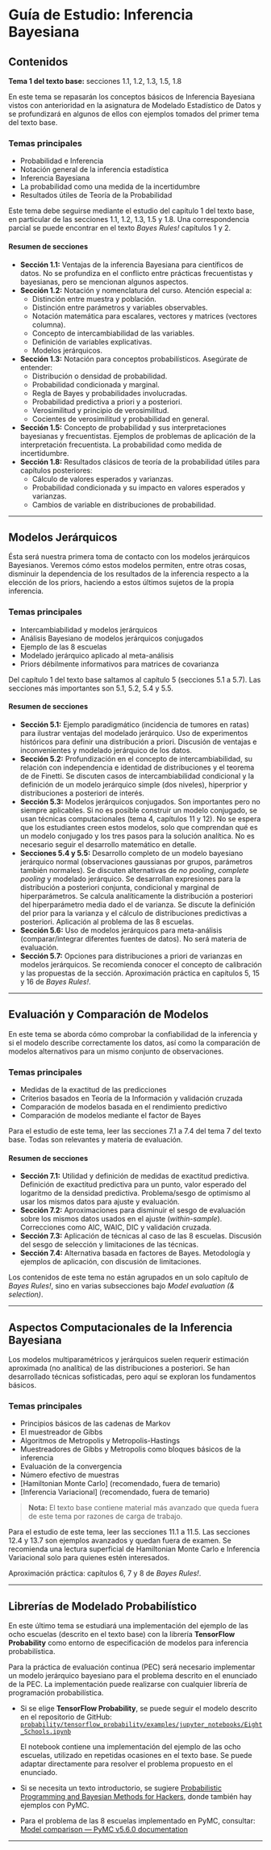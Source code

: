 # Guía de Estudio: Inferencia Bayesiana

## Contenidos

**Tema 1 del texto base:** secciones 1.1, 1.2, 1.3, 1.5, 1.8

En este tema se repasarán los conceptos básicos de Inferencia Bayesiana vistos con anterioridad en la asignatura de Modelado Estadístico de Datos y se profundizará en algunos de ellos con ejemplos tomados del primer tema del texto base.

### Temas principales

- Probabilidad e Inferencia
- Notación general de la inferencia estadística
- Inferencia Bayesiana
- La probabilidad como una medida de la incertidumbre
- Resultados útiles de Teoría de la Probabilidad

Este tema debe seguirse mediante el estudio del capítulo 1 del texto base, en particular de las secciones 1.1, 1.2, 1.3, 1.5 y 1.8. Una correspondencia parcial se puede encontrar en el texto *Bayes Rules!* capítulos 1 y 2.

#### Resumen de secciones

- **Sección 1.1:** Ventajas de la inferencia Bayesiana para científicos de datos. No se profundiza en el conflicto entre prácticas frecuentistas y bayesianas, pero se mencionan algunos aspectos.
- **Sección 1.2:** Notación y nomenclatura del curso. Atención especial a:
  - Distinción entre muestra y población.
  - Distinción entre parámetros y variables observables.
  - Notación matemática para escalares, vectores y matrices (vectores columna).
  - Concepto de intercambiabilidad de las variables.
  - Definición de variables explicativas.
  - Modelos jerárquicos.
- **Sección 1.3:** Notación para conceptos probabilísticos. Asegúrate de entender:
  - Distribución o densidad de probabilidad.
  - Probabilidad condicionada y marginal.
  - Regla de Bayes y probabilidades involucradas.
  - Probabilidad predictiva a priori y a posteriori.
  - Verosimilitud y principio de verosimilitud.
  - Cocientes de verosimilitud y probabilidad en general.
- **Sección 1.5:** Concepto de probabilidad y sus interpretaciones bayesianas y frecuentistas. Ejemplos de problemas de aplicación de la interpretación frecuentista. La probabilidad como medida de incertidumbre.
- **Sección 1.8:** Resultados clásicos de teoría de la probabilidad útiles para capítulos posteriores:
  - Cálculo de valores esperados y varianzas.
  - Probabilidad condicionada y su impacto en valores esperados y varianzas.
  - Cambios de variable en distribuciones de probabilidad.

---

## Modelos Jerárquicos

Ésta será nuestra primera toma de contacto con los modelos jerárquicos Bayesianos. Veremos cómo estos modelos permiten, entre otras cosas, disminuir la dependencia de los resultados de la inferencia respecto a la elección de los priors, haciendo a estos últimos sujetos de la propia inferencia.

### Temas principales

- Intercambiabilidad y modelos jerárquicos
- Análisis Bayesiano de modelos jerárquicos conjugados
- Ejemplo de las 8 escuelas
- Modelado jerárquico aplicado al meta-análisis
- Priors débilmente informativos para matrices de covarianza

Del capítulo 1 del texto base saltamos al capítulo 5 (secciones 5.1 a 5.7). Las secciones más importantes son 5.1, 5.2, 5.4 y 5.5.

#### Resumen de secciones

- **Sección 5.1:** Ejemplo paradigmático (incidencia de tumores en ratas) para ilustrar ventajas del modelado jerárquico. Uso de experimentos históricos para definir una distribución a priori. Discusión de ventajas e inconvenientes y modelado jerárquico de los datos.
- **Sección 5.2:** Profundización en el concepto de intercambiabilidad, su relación con independencia e identidad de distribuciones y el teorema de de Finetti. Se discuten casos de intercambiabilidad condicional y la definición de un modelo jerárquico simple (dos niveles), hiperprior y distribuciones a posteriori de interés.
- **Sección 5.3:** Modelos jerárquicos conjugados. Son importantes pero no siempre aplicables. Si no es posible construir un modelo conjugado, se usan técnicas computacionales (tema 4, capítulos 11 y 12). No se espera que los estudiantes creen estos modelos, solo que comprendan qué es un modelo conjugado y los tres pasos para la solución analítica. No es necesario seguir el desarrollo matemático en detalle.
- **Secciones 5.4 y 5.5:** Desarrollo completo de un modelo bayesiano jerárquico normal (observaciones gaussianas por grupos, parámetros también normales). Se discuten alternativas de *no pooling*, *complete pooling* y modelado jerárquico. Se desarrollan expresiones para la distribución a posteriori conjunta, condicional y marginal de hiperparámetros. Se calcula analíticamente la distribución a posteriori del hiperparámetro media dado el de varianza. Se discute la definición del prior para la varianza y el cálculo de distribuciones predictivas a posteriori. Aplicación al problema de las 8 escuelas.
- **Sección 5.6:** Uso de modelos jerárquicos para meta-análisis (comparar/integrar diferentes fuentes de datos). No será materia de evaluación.
- **Sección 5.7:** Opciones para distribuciones a priori de varianzas en modelos jerárquicos. Se recomienda conocer el concepto de calibración y las propuestas de la sección. Aproximación práctica en capítulos 5, 15 y 16 de *Bayes Rules!*.

---

## Evaluación y Comparación de Modelos

En este tema se aborda cómo comprobar la confiabilidad de la inferencia y si el modelo describe correctamente los datos, así como la comparación de modelos alternativos para un mismo conjunto de observaciones.

### Temas principales

- Medidas de la exactitud de las predicciones
- Criterios basados en Teoría de la Información y validación cruzada
- Comparación de modelos basada en el rendimiento predictivo
- Comparación de modelos mediante el factor de Bayes

Para el estudio de este tema, leer las secciones 7.1 a 7.4 del tema 7 del texto base. Todas son relevantes y materia de evaluación.

#### Resumen de secciones

- **Sección 7.1:** Utilidad y definición de medidas de exactitud predictiva. Definición de exactitud predictiva para un punto, valor esperado del logaritmo de la densidad predictiva. Problema/sesgo de optimismo al usar los mismos datos para ajuste y evaluación.
- **Sección 7.2:** Aproximaciones para disminuir el sesgo de evaluación sobre los mismos datos usados en el ajuste (*within-sample*). Correcciones como AIC, WAIC, DIC y validación cruzada.
- **Sección 7.3:** Aplicación de técnicas al caso de las 8 escuelas. Discusión del sesgo de selección y limitaciones de las técnicas.
- **Sección 7.4:** Alternativa basada en factores de Bayes. Metodología y ejemplos de aplicación, con discusión de limitaciones.

Los contenidos de este tema no están agrupados en un solo capítulo de *Bayes Rules!*, sino en varias subsecciones bajo *Model evaluation (& selection)*.

---

## Aspectos Computacionales de la Inferencia Bayesiana

Los modelos multiparamétricos y jerárquicos suelen requerir estimación aproximada (no analítica) de las distribuciones a posteriori. Se han desarrollado técnicas sofisticadas, pero aquí se exploran los fundamentos básicos.

### Temas principales

- Principios básicos de las cadenas de Markov
- El muestreador de Gibbs
- Algoritmos de Metropolis y Metropolis-Hastings
- Muestreadores de Gibbs y Metropolis como bloques básicos de la inferencia
- Evaluación de la convergencia
- Número efectivo de muestras
- [Hamiltonian Monte Carlo] (recomendado, fuera de temario)
- [Inferencia Variacional] (recomendado, fuera de temario)

> **Nota:** El texto base contiene material más avanzado que queda fuera de este tema por razones de carga de trabajo.

Para el estudio de este tema, leer las secciones 11.1 a 11.5. Las secciones 12.4 y 13.7 son ejemplos avanzados y quedan fuera de examen. Se recomienda una lectura superficial de Hamiltonian Monte Carlo e Inferencia Variacional solo para quienes estén interesados.

Aproximación práctica: capítulos 6, 7 y 8 de *Bayes Rules!*.

---

## Librerías de Modelado Probabilístico

En este último tema se estudiará una implementación del ejemplo de las ocho escuelas (descrito en el texto base) con la librería **TensorFlow Probability** como entorno de especificación de modelos para inferencia probabilística.

Para la práctica de evaluación continua (PEC) será necesario implementar un modelo jerárquico bayesiano para el problema descrito en el enunciado de la PEC. La implementación puede realizarse con cualquier librería de programación probabilística.

- Si se elige **TensorFlow Probability**, se puede seguir el modelo descrito en el repositorio de GitHub:  
  [`probability/tensorflow_probability/examples/jupyter_notebooks/Eight_Schools.ipynb`](https://github.com/tensorflow/probability/blob/main/tensorflow_probability/examples/jupyter_notebooks/Eight_Schools.ipynb)

  El notebook contiene una implementación del ejemplo de las ocho escuelas, utilizado en repetidas ocasiones en el texto base. Se puede adaptar directamente para resolver el problema propuesto en el enunciado.

- Si se necesita un texto introductorio, se sugiere [Probabilistic Programming and Bayesian Methods for Hackers](https://github.com/CamDavidsonPilon/Probabilistic-Programming-and-Bayesian-Methods-for-Hackers), donde también hay ejemplos con PyMC.

- Para el problema de las 8 escuelas implementado en PyMC, consultar:  
  [Model comparison — PyMC v5.6.0 documentation](https://www.pymc.io/projects/docs/en/stable/pymc-examples/examples/model_comparison/Case_study_8_schools.html)

---